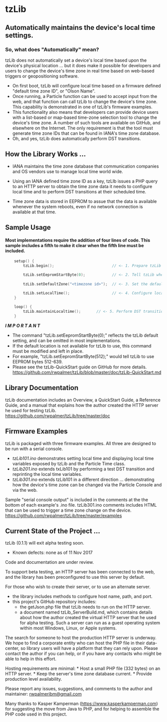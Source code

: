 # tzLib

## Automatically maintains the device's local time settings.

### So, what does "Automatically" mean?
tzLib does not automatically set a device's local time based upon the device's physical location ... but it does make it possible for developers and users to change the device's time zone in real time based on web-based triggers or geopositioning software.
*	On first boot, tzLib will configure local time based on a firmware defined "default time zone ID", or "Olson Name".
*	Once running, a Particle function can be used to accept input from the web, and that function can call tzLib to change the device's time zone. This capability is demonstrated in one of tzLib's firmware examples. 
*	This functionality also means that developers can provide device users with a list-based or map-based time-zone selection tool to change the device's time zone. A number of such tools are available on GitHub, and elsewhere on the Internet. The only requirement is that the tool must generate time zone IDs that can be found in IANA's time zone database.
*	Oh, and yes, tzLib does automatically perform DST transitions.  


## How the Library Works ...

* IANA maintains the time zone database that communication companies and OS vendors use to manage local time world wide. 

* Using an IANA defined time zone ID as a key, tzLIb issues a PHP query to an HTTP server to obtain the time zone data it needs to configure local time and to perform DST transitions at their scheduled time.

* Time zone data is stored in EEPROM to assue that the data is available whenever the system reboots, even if no network connection is available at that time. 

## Sample Usage
#### Most implementations require the addition of four lines of code. This sample includes a fifth to make it clear when the fifth line must be included.

```cpp		
	setup() {
	    tzLib.begin();                          // <- 1. Prepare tzLib to run

	    tzLib.setEepromStartByte(0);            // <- 2. Tell tzLib where to store data in EEPROM		  
		  
	    tzLib.setDefaultZone("<timezone id>");  // <- 3. Set the default time zone

	    tzLib.setLocalTime();                   // <- 4. Configure local time   
	}
		   
	loop() {
	    tzLib.maintainLocaltime();       // <- 5. Perform DST transitions & keep time zone data current.
	}
```

*__I M P O R T A N T__*  
* 	The command "tzLib.setEepromStartByte(0);" reflects the tzLib default setting, and can be omitted in most implementations.
* 	If the default location is not available for tzLib to use, this command must be modified and left in place. 
*	For example, "tzLib.setEepromStartByte(512);" would tell tzLib to use EEPROM bytes 512-639. 
*	Please see the tzLib-QuickStart guide on GitHub for more details. https://github.com/rwpalmer/tzLib/blob/master/doc/tzLib-QuickStart.md


##	Library Documentation
tzLib documentation includes an Overview, a QuickStart Guide, a Reference Guide, and a manual that explains how the author created the HTTP server he used for testing tzLib. https://github.com/rwpalmer/tzLib/tree/master/doc


##	Firmware Examples
tzLib is packaged with three firmware examples. All three are designed to be run with a serial console.
*	*tzLib101.ino* demonstrates setting local time and displaying local time variables exposed by tzLib and the Particle Time class.
*	*tzLib201.ino* extends txLib101 by performing a test DST transition and reprinting the local time variables.
*	*tzLib301.ino* extends tzLib101 in a different direction ... demonstrating how the device's time zone can be changed via the Particle Console and via the web.  

Sample "serial console output" is included in the comments at the the bottom of each example's .ino file. tzLib301.ino comments includes HTML that can be used to trigger a time zone change on the device. https://github.com/rwpalmer/tzLib/tree/master/examples


## Current State of the Project ...

tzLib (0.1.1) will exit alpha testing soon.
*	Known defects: none as of 11 Nov 2017
	
Code and documentation are under review. 
	
To support beta testing, an HTTP server has been connected to the  web, and the library has been preconfigured to use this server by default. 
		
For those who wish to create their server, or to use an alternate server. 
* the library includes methods to configure host name, path, and port.
* this project's GitHub repository includes:
	* 	the getJson.php file that tzLib needs to run on the HTTP server.
	* 	a document named tzLib_ServerBuild.md,  which contains details about how the author created the virtual HTTP server that he used for alpha testing. Such a server can run as a guest operating system within most Windows, Linux, or Apple systems. 

The search for someone to host the production HTTP server is underway.  We hope to find a corporate entity who can host the PHP file in their data-center, so library users will have a platform that they can rely upon. Please contact the author if you can help, or if you have any contacts who might be able to help in this effort. 
		
Hosting requirements are minimal: 
	* 	Host a small PHP file (332 bytes) on an HTTP server.
	* 	Keep the server's time zone database current.
	* 	Provide production level availability.
		
Please report any issues, suggestions, and comments to the author and maintainer: rwpalmeribm@gmail.com
	   

Many thanks to Kasper Kamperman (https://www.kasperkamperman.com) for suggesting the move from Java to PHP,
and for helping to assemble the PHP code used in this project.





